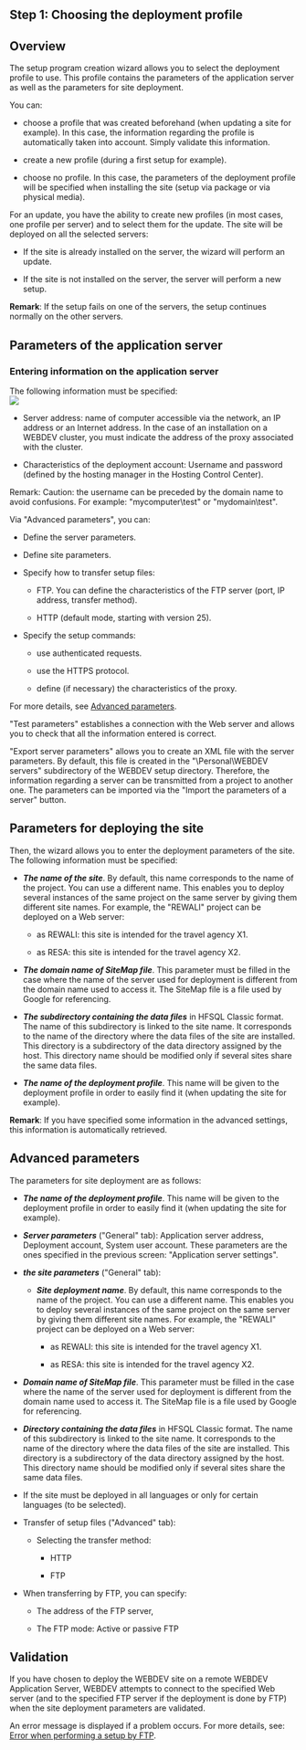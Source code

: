 


## Step 1: Choosing the deployment profile
			



<a name="NOTE1"></a>
<a name="NOTE1_1"></a>


## Overview
<a name="overview_ELTTEXTE000199"></a>
The setup program creation wizard allows you to select the deployment profile to use. This profile contains the parameters of the application server as well as the parameters for site deployment.

You can:

- choose a profile that was created beforehand (when updating a site for example). In this case, the information regarding the profile is automatically taken into account. Simply validate this information.  

- create a new profile (during a first setup for example).

- choose no profile. In this case, the parameters of the deployment profile will be specified when installing the site (setup via package or via physical media).




For an update, you have the ability to create new profiles (in most cases, one profile per server) and to select them for the update. The site will be deployed on all the selected servers: 

- If the site is already installed on the server, the wizard will perform an update.

- If the site is not installed on the server, the server will perform a new setup.




**Remark**: If the setup fails on one of the servers, the setup continues normally on the other servers.

<a name="NOTE2"></a>
<a name="NOTE2_1"></a>


## Parameters of the application server
<a name="parameters_the_application_server_ELTTEXTE000223"></a>


### Entering information on the application server
<a name="entering_information_the_application_server_ELTPARAGRAPHE000033"></a>

The following information must be specified: <br>![](https://doc.pcsoft.fr/en-US/images/image.awp?langid=3&name=Info_serveur.gif&type=thumb)


- Server address: name of computer accessible via the network, an IP address or an Internet address.
	In the case of an installation on a WEBDEV cluster, you must indicate the address of the proxy associated with the cluster. 

- Characteristics of the deployment account: Username and password (defined by the hosting manager in the Hosting Control Center).


Remark: Caution: the username can be preceded by the domain name to avoid confusions. For example: "mycomputer\\test" or "mydomain\\test".

Via "Advanced parameters", you can:

- Define the server parameters. 

- Define site parameters. 

- Specify how to transfer setup files: 

	- FTP. You can define the characteristics of the FTP server (port, IP address, transfer method).

	- HTTP (default mode, starting with version 25). 




- Specify the setup commands: 

	- use authenticated requests.

	- use the HTTPS protocol.

	- define (if necessary) the characteristics of the proxy.







For more details, see [Advanced parameters](#NOTE4_1).

"Test parameters" establishes a connection with the Web server and allows you to check that all the information entered is correct.

"Export server parameters" allows you to create an XML file with the server parameters. By default, this file is created in the "\\Personal\\WEBDEV servers" subdirectory of the WEBDEV setup directory. Therefore, the information regarding a server can be transmitted from a project to another one. The parameters can be imported via the "Import the parameters of a server" button.

<a name="NOTE3"></a>
<a name="NOTE3_1"></a>


## Parameters for deploying the site
<a name="parameters_for_deploying_the_site_ELTTEXTE000247"></a>
Then, the wizard allows you to enter the deployment parameters of the site. The following information must be specified: 

- ***The name of the site***. By default, this name corresponds to the name of the project. You can use a different name. This enables you to deploy several instances of the same project on the same server by giving them different site names. For example, the "REWALI" project can be deployed on a Web server:

	- as REWALI: this site is intended for the travel agency X1.

	- as RESA: this site is intended for the travel agency X2.




- ***The domain name of SiteMap file***. This parameter must be filled in the case where the name of the server used for deployment is different from the domain name used to access it. The SiteMap file is a file used by Google for referencing.

- ***The subdirectory containing the data files*** in HFSQL Classic format. The name of this subdirectory is linked to the site name. It corresponds to the name of the directory where the data files of the site are installed. This directory is a subdirectory of the data directory assigned by the host. This directory name should be modified only if several sites share the same data files.

- ***The name of the deployment profile***. This name will be given to the deployment profile in order to easily find it (when updating the site for example).




**Remark**: If you have specified some information in the advanced settings, this information is automatically retrieved.

<a name="NOTE4"></a>
<a name="NOTE4_1"></a>


## Advanced parameters
<a name="advanced_parameters_ELTTEXTE000271"></a>
The parameters for site deployment are as follows:

- ***The name of the deployment profile***. This name will be given to the deployment profile in order to easily find it (when updating the site for example).

- ***Server parameters*** ("General" tab): Application server address, Deployment account, System user account. These parameters are the ones specified in the previous screen: "Application server settings".

- ***the site parameters*** ("General" tab): 

	- ***Site deployment name***. By default, this name corresponds to the name of the project. You can use a different name. This enables you to deploy several instances of the same project on the same server by giving them different site names. For example, the "REWALI" project can be deployed on a Web server:

		- as REWALI: this site is intended for the travel agency X1.

		- as RESA: this site is intended for the travel agency X2.




- ***Domain name of SiteMap file***. This parameter must be filled in the case where the name of the server used for deployment is different from the domain name used to access it. The SiteMap file is a file used by Google for referencing.

- ***Directory containing the data files*** in HFSQL Classic format. The name of this subdirectory is linked to the site name. It corresponds to the name of the directory where the data files of the site are installed. This directory is a subdirectory of the data directory assigned by the host. This directory name should be modified only if several sites share the same data files.

- If the site must be deployed in all languages or only for certain languages (to be selected). 

- Transfer of setup files ("Advanced" tab):

	- Selecting the transfer method: 

		- HTTP

		- FTP




- When transferring by FTP, you can specify: 

	- The address of the FTP server, 

	- The FTP mode: Active or passive FTP




<a name="NOTE5"></a>
<a name="NOTE5_1"></a>


## Validation
<a name="validation_ELTTEXTE000295"></a>
If you have chosen to deploy the WEBDEV site on a remote WEBDEV Application Server, WEBDEV attempts to connect to the specified Web server (and to the specified FTP server if the deployment is done by FTP) when the site deployment parameters are validated.

An error message is displayed if a problem occurs. For more details, see: [Error when performing a setup by FTP](../Editeurs/2028057.md).


